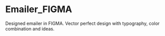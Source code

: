# Emailer_FIGMA
Designed emailer in FIGMA. Vector perfect design with typography, color combination and ideas.
